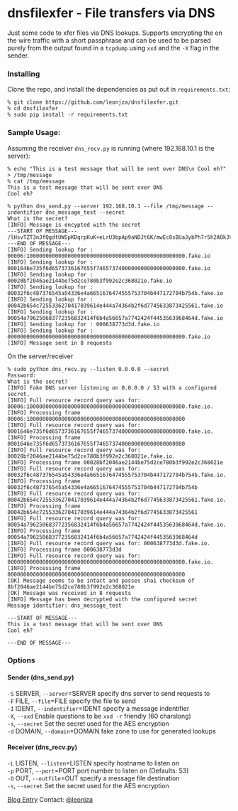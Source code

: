 dnsfilexfer - File transfers via DNS
===========
Just some code to xfer files via DNS lookups. Supports encrypting the on the wire traffic with a short passphrase and can be used to be parsed purely from the output found in a `tcpdump` using `xxd` and the `-X` flag in the sender.

### Installing
Clone the repo, and install the dependencies as put out in `requirements.txt`:

```
% git clone https://github.com/leonjza/dnsfilexfer.git
% cd dnsfilexfer
% sudo pip install -r requirements.txt
```

### Sample Usage:

Assuming the receiver `dns_recv.py` is running (where 192.168.10.1 is the server):
```
% echo "This is a test message that will be sent over DNS\n Cool eh?" > /tmp/message
% cat /tmp/message
This is a test message that will be sent over DNS
Cool eh?

% python dns_send.py --server 192.168.10.1 --file /tmp/message --indentifier dns_message_test --secret
What is the secret?
[INFO] Message is encypted with the secret
---START OF MESSAGE---
/lHsvTZT3nJfQgdtUWSpKDqrpKuK+eLrU3bpAp9aNDJt6K/mwEc8sBUaJybPh7r5h2AOkJVezwBBODSV9hFM8w==
---END OF MESSAGE---
[INFO] Sending lookup for : 00006:10000000000000000000000000000000000000000000000000.fake.io
[INFO] Sending lookup for : 0001646e735f6d6573736167655f7465737400000000000000000000.fake.io
[INFO] Sending lookup for : 00028bf2046ae2144be75d2ce780b3f992e2c368021e.fake.io
[INFO] Sending lookup for : 00032f6c487376545a54336e4a6651676474555753704b447172704b754b.fake.io
[INFO] Sending lookup for : 00042b654c7255336270417039614e444a74364b2f6d7745633873425561.fake.io
[INFO] Sending lookup for : 00054a796250683772356832414f6b4a56657a7742424f4453563968464d.fake.io
[INFO] Sending lookup for : 000638773d3d.fake.io
[INFO] Sending lookup for : 00000000000000000000000000000000000000000000000000000000.fake.io
[INFO] Message sent in 8 requests
```

On the server/receiver
```
% sudo python dns_recv.py --listen 0.0.0.0 --secret
Password:
What is the secret?
[INFO] Fake DNS server listening on 0.0.0.0 / 53 with a configured secret.
[INFO] Full resource record query was for: 00006:10000000000000000000000000000000000000000000000000.fake.io.
[INFO] Processing frame 00006:10000000000000000000000000000000000000000000000000
[INFO] Full resource record query was for: 0001646e735f6d6573736167655f7465737400000000000000000000.fake.io.
[INFO] Processing frame 0001646e735f6d6573736167655f7465737400000000000000000000
[INFO] Full resource record query was for: 00028bf2046ae2144be75d2ce780b3f992e2c368021e.fake.io.
[INFO] Processing frame 00028bf2046ae2144be75d2ce780b3f992e2c368021e
[INFO] Full resource record query was for: 00032f6c487376545a54336e4a6651676474555753704b447172704b754b.fake.io.
[INFO] Processing frame 00032f6c487376545a54336e4a6651676474555753704b447172704b754b
[INFO] Full resource record query was for: 00042b654c7255336270417039614e444a74364b2f6d7745633873425561.fake.io.
[INFO] Processing frame 00042b654c7255336270417039614e444a74364b2f6d7745633873425561
[INFO] Full resource record query was for: 00054a796250683772356832414f6b4a56657a7742424f4453563968464d.fake.io.
[INFO] Processing frame 00054a796250683772356832414f6b4a56657a7742424f4453563968464d
[INFO] Full resource record query was for: 000638773d3d.fake.io.
[INFO] Processing frame 000638773d3d
[INFO] Full resource record query was for: 00000000000000000000000000000000000000000000000000000000.fake.io.
[INFO] Processing frame 00000000000000000000000000000000000000000000000000000000
[OK] Message seems to be intact and passes sha1 checksum of 8bf2046ae2144be75d2ce780b3f992e2c368021e
[OK] Message was received in 8 requests
[INFO] Message has been decrypted with the configured secret
Message identifier: dns_message_test

---START OF MESSAGE---
This is a test message that will be sent over DNS
Cool eh?

---END OF MESSAGE---
```

### Options
#### Sender (dns_send.py)
  `-S` SERVER, `--server`=SERVER specify dns server to send requests to  
  `-F` FILE, `--file`=FILE specify the file to send  
  `-I` IDENT, `--indentifier`=IDENT specify a message indentifier  
  `-X`, `--xxd` Enable questions to be `xxd -r` friendly (60 charslong)  
  `-s`, `--secret` Set the secret used for the AES encryption  
  `-d` DOMAIN, `--domain`=DOMAIN fake zone to use for generated lookups  
  
#### Receiver (dns_recv.py)
  `-L` LISTEN, `--listen`=LISTEN specify hostname to listen on  
  `-p` PORT, `--port`=PORT port number to listen on (Defaults: 53)  
  `-O` OUT, `--outfile`=OUT specify a message file destination  
  `-s`, `--secret` Set the secret used for the AES encryption

[Blog Entry](https://leonjza.github.io/2014/03/11/dnsfilexfer-yet-another-take-on-file-transfer-via-dns/)
Contact: [@leonjza](https://twitter.com/leonjza)
